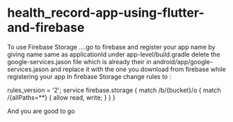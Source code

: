 # health_record-app-using-flutter-and-firebase
To use Firebase Storage ....go to firebase and register your app name by giving name same as applicationId under app-level/build.gradle
delete the google-services.jason file which is already their in android/app/google-services.jason
and replace it with the one you download from firebase while registering your app 
In firebase Storage change rules to :


rules_version = '2';
service firebase.storage {
  match /b/{bucket}/o {
    match /{allPaths=**} {
      allow read, write;
    }
  }
}

And you are good to go
